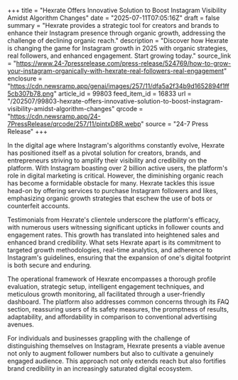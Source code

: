 +++
title = "Hexrate Offers Innovative Solution to Boost Instagram Visibility Amidst Algorithm Changes"
date = "2025-07-11T07:05:16Z"
draft = false
summary = "Hexrate provides a strategic tool for creators and brands to enhance their Instagram presence through organic growth, addressing the challenge of declining organic reach."
description = "Discover how Hexrate is changing the game for Instagram growth in 2025 with organic strategies, real followers, and enhanced engagement. Start growing today."
source_link = "https://www.24-7pressrelease.com/press-release/524769/how-to-grow-your-instagram-organically-with-hexrate-real-followers-real-engagement"
enclosure = "https://cdn.newsramp.app/genai/images/257/11/dfa5a2f34b9d1652894f1ff5cb307b78.png"
article_id = 99803
feed_item_id = 16833
url = "/202507/99803-hexrate-offers-innovative-solution-to-boost-instagram-visibility-amidst-algorithm-changes"
qrcode = "https://cdn.newsramp.app/24-7PressRelease/qrcode/257/11/pintxD8R.webp"
source = "24-7 Press Release"
+++

<p>In the digital age where Instagram's algorithms constantly evolve, Hexrate has positioned itself as a pivotal solution for creators, brands, and entrepreneurs striving to amplify their visibility and credibility on the platform. With Instagram boasting over 2 billion active users, the platform's role in digital marketing is critical. However, the diminishing organic reach has become a formidable obstacle for many. Hexrate tackles this issue head-on by offering services to purchase Instagram followers and likes, emphasizing organic growth strategies that eschew the use of bots or counterfeit accounts.</p><p>Testimonials from Hexrate's clientele underscore the platform's efficacy, with numerous users witnessing significant upticks in follower counts and engagement rates. This growth has translated into heightened sales and enhanced brand credibility. What sets Hexrate apart is its commitment to targeted growth methodologies, real-time analytics, and adherence to Instagram's guidelines, ensuring that the expansion of one's digital footprint is both secure and enduring.</p><p>The operational framework of Hexrate encompasses a thorough profile evaluation, strategic setup, intelligent engagement techniques, and meticulous growth monitoring, all facilitated through a user-friendly dashboard. The platform also addresses common concerns through its FAQ section, reassuring users of its safety measures, the promptness of results, adaptability, and affordability in comparison to conventional advertising avenues.</p><p>For individuals and businesses grappling with the challenge of distinguishing themselves on Instagram, Hexrate presents a viable avenue not only to augment follower numbers but also to cultivate a genuinely engaged audience. This approach not only extends reach but also fortifies brand credibility in an increasingly saturated digital ecosystem.</p>
